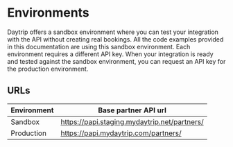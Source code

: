 # Environments

Daytrip offers a sandbox environment where you can test your integration with the API without creating real bookings. All the code examples provided in this documentation are using this sandbox environment. Each environment requires a different API key. When your integration is ready and tested against the sandbox environment, you can request an API key for the production environment.

## URLs

| Environment | Base partner API url                         |
| ----------- | -------------------------------------------- |
| Sandbox     | https://papi.staging.mydaytrip.net/partners/ |
| Production  | https://papi.mydaytrip.com/partners/         |
